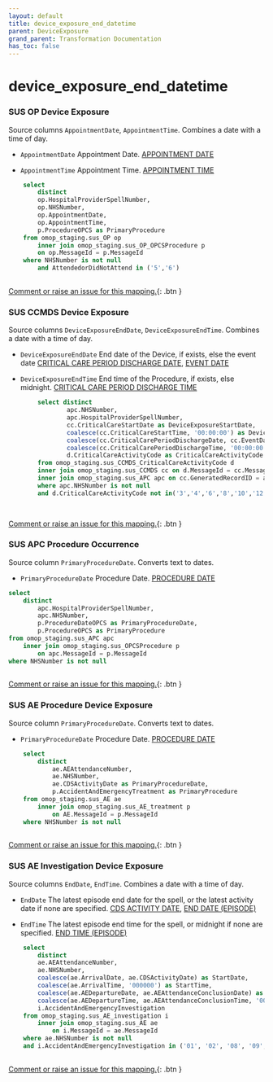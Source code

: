 ```yaml
---
layout: default
title: device_exposure_end_datetime
parent: DeviceExposure
grand_parent: Transformation Documentation
has_toc: false
---
```

# device_exposure_end_datetime
### SUS OP Device Exposure
Source columns  `AppointmentDate`, `AppointmentTime`.
Combines a date with a time of day.

* `AppointmentDate` Appointment Date. [APPOINTMENT DATE](https://www.datadictionary.nhs.uk/data_elements/appointment_date.html)

* `AppointmentTime` Appointment Time. [APPOINTMENT TIME](https://www.datadictionary.nhs.uk/data_elements/appointment_time.html)

```sql
	select
		distinct
		op.HospitalProviderSpellNumber,
		op.NHSNumber,
		op.AppointmentDate,
		op.AppointmentTime,
		p.ProcedureOPCS as PrimaryProcedure
	from omop_staging.sus_OP op
		inner join omop_staging.sus_OP_OPCSProcedure p
		on op.MessageId = p.MessageId
	where NHSNumber is not null
		and AttendedorDidNotAttend in ('5','6')
	
```


[Comment or raise an issue for this mapping.](https://github.com/answerdigital/oxford-omop-data-mapper/issues/new?title=OMOP%20DeviceExposure%20table%20device_exposure_end_datetime%20field%20SUS%20OP%20Device%20Exposure%20mapping){: .btn }
### SUS CCMDS Device Exposure
Source columns  `DeviceExposureEndDate`, `DeviceExposureEndTime`.
Combines a date with a time of day.

* `DeviceExposureEndDate` End date of the Device, if exists, else the event date [CRITICAL CARE PERIOD DISCHARGE DATE](), [EVENT DATE]()

* `DeviceExposureEndTime` End time of the Procedure, if exists, else midnight. [CRITICAL CARE PERIOD DISCHARGE TIME]()

```sql
		select distinct
				apc.NHSNumber,
				apc.HospitalProviderSpellNumber,
				cc.CriticalCareStartDate as DeviceExposureStartDate,
				coalesce(cc.CriticalCareStartTime, '00:00:00') as DeviceExposureStartTime,
				coalesce(cc.CriticalCarePeriodDischargeDate, cc.EventDate) as DeviceExposureEndDate,
				coalesce(cc.CriticalCarePeriodDischargeTime, '00:00:00') as DeviceExposureEndTime,
				d.CriticalCareActivityCode as CriticalCareActivityCode
		from omop_staging.sus_CCMDS_CriticalCareActivityCode d
		inner join omop_staging.sus_CCMDS cc on d.MessageId = cc.MessageId
		inner join omop_staging.sus_APC apc on cc.GeneratedRecordID = apc.GeneratedRecordIdentifier
		where apc.NHSNumber is not null
		and d.CriticalCareActivityCode not in('3','4','6','8','10','12','15','21','22','23','24','25','27','28','29','50','57','58','64','65','66','67','68','69','70','71','72','74','82','83','87','99')

	
```


[Comment or raise an issue for this mapping.](https://github.com/answerdigital/oxford-omop-data-mapper/issues/new?title=OMOP%20DeviceExposure%20table%20device_exposure_end_datetime%20field%20SUS%20CCMDS%20Device%20Exposure%20mapping){: .btn }
### SUS APC Procedure Occurrence
Source column  `PrimaryProcedureDate`.
Converts text to dates.

* `PrimaryProcedureDate` Procedure Date. [PROCEDURE DATE](https://www.datadictionary.nhs.uk/data_elements/procedure_date.html)

```sql
select
	distinct
		apc.HospitalProviderSpellNumber,
		apc.NHSNumber,
		p.ProcedureDateOPCS as PrimaryProcedureDate,
		p.ProcedureOPCS as PrimaryProcedure
from omop_staging.sus_APC apc
	inner join omop_staging.sus_OPCSProcedure p
		on apc.MessageId = p.MessageId
where NHSNumber is not null
	
```


[Comment or raise an issue for this mapping.](https://github.com/answerdigital/oxford-omop-data-mapper/issues/new?title=OMOP%20DeviceExposure%20table%20device_exposure_end_datetime%20field%20SUS%20APC%20Procedure%20Occurrence%20mapping){: .btn }
### SUS AE Procedure Device Exposure
Source column  `PrimaryProcedureDate`.
Converts text to dates.

* `PrimaryProcedureDate` Procedure Date. [PROCEDURE DATE](https://www.datadictionary.nhs.uk/data_elements/procedure_date.html)

```sql
	select
		distinct
			ae.AEAttendanceNumber,
			ae.NHSNumber,
			ae.CDSActivityDate as PrimaryProcedureDate,
			p.AccidentAndEmergencyTreatment as PrimaryProcedure
	from omop_staging.sus_AE ae
		inner join omop_staging.sus_AE_treatment p
			on AE.MessageId = p.MessageId
	where NHSNumber is not null
	
```


[Comment or raise an issue for this mapping.](https://github.com/answerdigital/oxford-omop-data-mapper/issues/new?title=OMOP%20DeviceExposure%20table%20device_exposure_end_datetime%20field%20SUS%20AE%20Procedure%20Device%20Exposure%20mapping){: .btn }
### SUS AE Investigation Device Exposure
Source columns  `EndDate`, `EndTime`.
Combines a date with a time of day.

* `EndDate` The latest episode end date for the spell, or the latest activity date if none are specified. [CDS ACTIVITY DATE](https://www.datadictionary.nhs.uk/data_elements/cds_activity_date.html), [END DATE (EPISODE)](https://www.datadictionary.nhs.uk/data_elements/end_date__episode_.html)

* `EndTime` The latest episode end time for the spell, or midnight if none are specified. [END TIME (EPISODE)](https://www.datadictionary.nhs.uk/data_elements/end_time__episode_.html)

```sql
	select
		distinct
		ae.AEAttendanceNumber,
		ae.NHSNumber,
		coalesce(ae.ArrivalDate, ae.CDSActivityDate) as StartDate,
		coalesce(ae.ArrivalTime, '000000') as StartTime,
		coalesce(ae.AEDepartureDate, ae.AEAttendanceConclusionDate) as EndDate,
		coalesce(ae.AEDepartureTime, ae.AEAttendanceConclusionTime, '000000') as EndTime,
		i.AccidentAndEmergencyInvestigation
	from omop_staging.sus_AE_investigation i
		inner join omop_staging.sus_AE ae
			on i.MessageId = ae.MessageId
	where ae.NHSNumber is not null
	and i.AccidentAndEmergencyInvestigation in ('01', '02', '08', '09', '10', '11', '12', '19')
	
```


[Comment or raise an issue for this mapping.](https://github.com/answerdigital/oxford-omop-data-mapper/issues/new?title=OMOP%20DeviceExposure%20table%20device_exposure_end_datetime%20field%20SUS%20AE%20Investigation%20Device%20Exposure%20mapping){: .btn }
